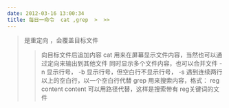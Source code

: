 ```yaml
---
date: 2012-03-16 13:00:34
title: 每日一命令  cat ,grep  >  >>
---
```



> 是重定向 ，会覆盖目标文件
>> 向目标文件后追加内容
cat 用来在屏幕显示文件内容，当然也可以通过定向来输出到其他文件
    同时显示多个文件内容，也可以合并文件
    -n 显示行号， -b 显示行号，但空白行不显示行号， -s 遇到连续两行以上的空白行，以一个空白行代替
grep 用来搜索内容，格式：  reg   content
content 可以用路径代替，这样是搜索带有 reg关键词的文件